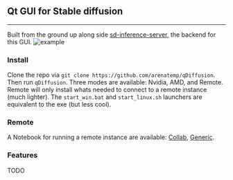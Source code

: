 ## Qt GUI for Stable diffusion
--------
Built from the ground up along side [sd-inference-server](https://github.com/arenatemp/sd-inference-server), the backend for this GUI.
![example](https://github.com/arenatemp/qDiffusion/raw/master/screenshot.png)

### Install
Clone the repo via `git clone https://github.com/arenatemp/qDiffusion`. Then run `qDiffusion`. Three modes are available: Nvidia, AMD, and Remote. Remote will only install whats needed to connect to a remote instance (much lighter). The `start_win.bat` and `start_linux.sh` launchers are equivalent to the exe (but less cool).

### Remote
A Notebook for running a remote instance are available: [Collab](https://colab.research.google.com/github/arenatemp/qDiffusion/blob/master/remote_cached.ipynb), [Generic](https://github.com/arenatemp/qDiffusion/blob/master/remote.ipynb).

### Features
TODO